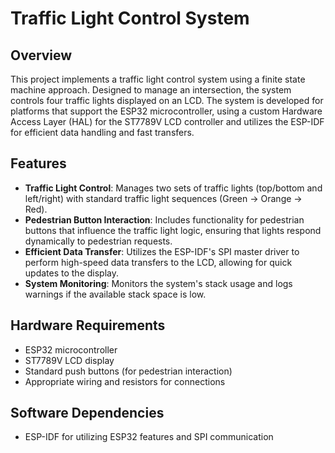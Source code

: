 # Traffic Light Control System

## Overview

This project implements a traffic light control system using a finite state machine approach. Designed to manage an intersection, the system controls four traffic lights displayed on an LCD. The system is developed for platforms that support the ESP32 microcontroller, using a custom Hardware Access Layer (HAL) for the ST7789V LCD controller and utilizes the ESP-IDF for efficient data handling and fast transfers.

## Features

- **Traffic Light Control**: Manages two sets of traffic lights (top/bottom and left/right) with standard traffic light sequences (Green -> Orange -> Red).
- **Pedestrian Button Interaction**: Includes functionality for pedestrian buttons that influence the traffic light logic, ensuring that lights respond dynamically to pedestrian requests.
- **Efficient Data Transfer**: Utilizes the ESP-IDF's SPI master driver to perform high-speed data transfers to the LCD, allowing for quick updates to the display.
- **System Monitoring**: Monitors the system's stack usage and logs warnings if the available stack space is low.

## Hardware Requirements

- ESP32 microcontroller
- ST7789V LCD display
- Standard push buttons (for pedestrian interaction)
- Appropriate wiring and resistors for connections

## Software Dependencies

- ESP-IDF for utilizing ESP32 features and SPI communication
